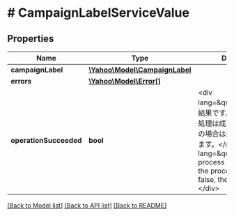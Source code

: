 # # CampaignLabelServiceValue

## Properties

Name | Type | Description | Notes
------------ | ------------- | ------------- | -------------
**campaignLabel** | [**\Yahoo\Model\CampaignLabel**](CampaignLabel.md) |  | [optional] 
**errors** | [**\Yahoo\Model\Error[]**](Error.md) |  | [optional] 
**operationSucceeded** | **bool** | &lt;div lang&#x3D;\&quot;ja\&quot;&gt;処理結果です。trueの場合は、処理は成功しました。falseの場合は処理が失敗しています。&lt;/div&gt;&lt;div lang&#x3D;\&quot;en\&quot;&gt;The process results. If true, the process succeeded. If false, the process failed.&lt;/div&gt; | [optional] 

[[Back to Model list]](../../README.md#documentation-for-models) [[Back to API list]](../../README.md#documentation-for-api-endpoints) [[Back to README]](../../README.md)


